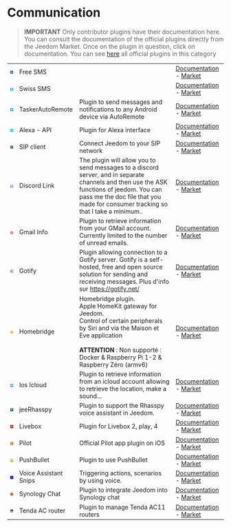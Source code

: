
# Communication


>**IMPORTANT**
>Only contributor plugins have their documentation here. You can consult the documentation of the official plugins directly from the Jeedom Market. Once on the plugin in question, click on documentation.
>You can see [here](https://market.jeedom.com/index.php?v=d&p=market&type=plugin&categorie=communication) all official plugins in this category


| | | | |
|--- | --- | --- | ---|
|<img src="FreeSms/FreeSms_icon.png" class="pluginLogo" width="100" />|Free SMS||[Documentation](https://mika-nt28.github.io/Documentations/FreeSms/en_US/) - [Market](https://market.jeedom.com/index.php?v=d&p=market_display&id=130)|
|<img src="Swissms/Swissms_icon.png" class="pluginLogo" width="100" />|Swiss SMS||[Documentation](https://zyg0m4t1k.github.io/Swissms/en_US/) - [Market](https://market.jeedom.com/index.php?v=d&p=market_display&id=2302)|
|<img src="TaskerAutoRemote/TaskerAutoRemote_icon.png" class="pluginLogo" width="100" />|TaskerAutoRemote|Plugin to send messages and notifications to any Android device via AutoRemote|[Documentation](https://agp42.github.io/Jeedom-TaskerAutoremote/fr_FR) - [Market](https://market.jeedom.com/index.php?v=d&p=market_display&id=3795)|
|<img src="alexaapi/alexaapi_icon.png" class="pluginLogo" width="100" />|Alexa - API|Plugin for Alexa interface|[Documentation](http://sigalou-domotique.fr/plugin-jeedom-alexa-api/66-alexa-api-documentation) - [Market](https://market.jeedom.com/index.php?v=d&p=market_display&id=3614)|
|<img src="clientSIP/clientSIP_icon.png" class="pluginLogo" width="100" />|SIP client|Connect Jeedom to your SIP network|[Documentation](https://mika-nt28.github.io/Documentations/clientSIP/en_US/) - [Market](https://market.jeedom.com/index.php?v=d&p=market_display&id=3038)|
|<img src="discordlink/discordlink_icon.png" class="pluginLogo" width="100" />|Discord Link|The plugin will allow you to send messages to a discord server, and in separate channels and then use the ASK functions of jeedom. You can pass me the doc file that you made for consumer tracking so that I take a minimum..|[Documentation](https://trmaud.github.io/Docs/discordlink/en_US/) - [Market](https://market.jeedom.com/index.php?v=d&p=market_display&id=3938)|
|<img src="gmailinfo/gmailinfo_icon.png" class="pluginLogo" width="100" />|Gmail Info|Plugin to retrieve information from your GMail account. Currently limited to the number of unread emails.|[Documentation]() - [Market](https://market.jeedom.com/index.php?v=d&p=market_display&id=258)|
|<img src="gotify/gotify_icon.png" class="pluginLogo" width="100" />|Gotify|Plugin allowing connection to a Gotify server. Gotify is a self-hosted, free and open source solution for sending and receiving messages. Plus d'info sur https://gotify.net/|[Documentation](https://mips2648.github.io/jeedom-plugins-docs/gotify/en_US/) - [Market](https://market.jeedom.com/index.php?v=d&p=market_display&id=3774)|
|<img src="homebridge/homebridge_icon.png" class="pluginLogo" width="100" />|Homebridge|Homebridge plugin.<br/>Apple HomeKit gateway for Jeedom.<br/>Control of certain peripherals by Siri and via the Maison et Eve application<br/><br/><b>ATTENTION</b> : Non supporté : Docker & Raspberry Pi 1-2 & Raspberry Zéro (armv6)|[Documentation](https://nebzhb.github.io/jeedom_docs/plugins/homebridge/en_US/) - [Market](https://market.jeedom.com/index.php?v=d&p=market_display&id=2983)|
|<img src="ioscloud/ioscloud_icon.png" class="pluginLogo" width="100" />|Ios Icloud|Plugin to retrieve information from an icloud account allowing to retrieve the location, make a sound...|[Documentation](https://zyg0m4t1k.github.io/ioscloud/en_US/) - [Market](https://market.jeedom.com/index.php?v=d&p=market_display&id=3131)|
|<img src="jeerhasspy/jeerhasspy_icon.png" class="pluginLogo" width="100" />|jeeRhasspy|Plugin to support the Rhasspy voice assistant in Jeedom.|[Documentation](https://kiboost.github.io/jeedom_docs/plugins/jeerhasspy/en_US/) - [Market](https://market.jeedom.com/index.php?v=d&p=market_display&id=3869)|
|<img src="livebox/livebox_icon.png" class="pluginLogo" width="100" />|Livebox|Plugin for Livebox 2, play, 4|[Documentation](https://jmvedrine.github.io/plugin-livebox/en_US/) - [Market](https://market.jeedom.com/index.php?v=d&p=market_display&id=1076)|
|<img src="pilot/pilot_icon.png" class="pluginLogo" width="100" />|Pilot|Official Pilot app plugin on iOS|[Documentation](https://patrickferreira.github.io/PilotJeedom/en_US/) - [Market](https://market.jeedom.com/index.php?v=d&p=market_display&id=3220)|
|<img src="pushbullet/pushbullet_icon.png" class="pluginLogo" width="100" />|PushBullet|Plugin to use PushBullet|[Documentation]() - [Market](https://market.jeedom.com/index.php?v=d&p=market_display&id=251)|
|<img src="snips/snips_icon.png" class="pluginLogo" width="100" />|Voice Assistant Snips|Triggering actions, scenarios by using voice. |[Documentation](https://docs.snips.ai/guides/raspberrypi/jeedom/fr) - [Market](https://market.jeedom.com/index.php?v=d&p=market_display&id=3419)|
|<img src="synologychat/synologychat_icon.png" class="pluginLogo" width="100" />|Synology Chat|Plugin to integrate Jeedom into Synology chat|[Documentation](https://jeedom.github.io/plugin-synologychat/en_US/) - [Market](https://market.jeedom.com/index.php?v=d&p=market_display&id=2916)|
|<img src="tendaac/tendaac_icon.png" class="pluginLogo" width="100" />|Tenda AC router|Plugin to manage Tenda AC11 routers|[Documentation](https://flobul.github.io/TendaAC/en_US/) - [Market](https://market.jeedom.com/index.php?v=d&p=market_display&id=3934)|
